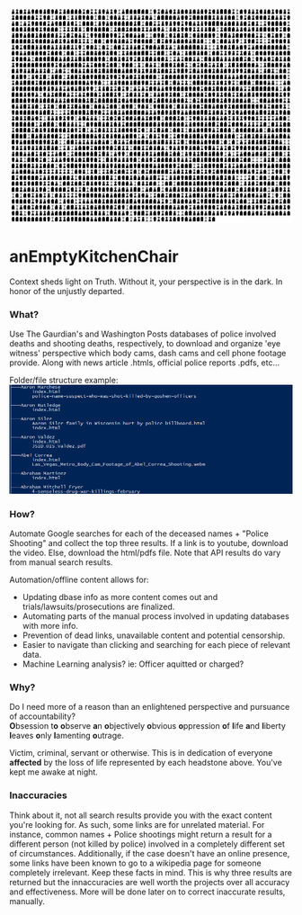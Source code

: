 <img src='https://github.com/BiTinerary/anEmptyKitchenChair/blob/master/Graveyard/Cemetery.png'>

# anEmptyKitchenChair
Context sheds light on Truth. Without it, your perspective is in the dark. In honor of the unjustly departed.

### What?
Use The Gaurdian's and Washington Posts databases of police involved deaths and shooting deaths, respectively, to download and organize 'eye witness' perspective which body cams, dash cams and cell phone footage provide. Along with news article .htmls, official police reports .pdfs, etc...  
  
Folder/file structure example:
<img src='https://github.com/BiTinerary/anEmptyKitchenChair/blob/master/Graveyard/treeExample.png?raw=true'>

### How?
Automate Google searches for each of the deceased names + "Police Shooting" and collect the top three results. If a link is to youtube, download the video. Else, download the html/pdfs file. Note that API results do vary from manual search results.

Automation/offline content allows for:
* Updating dbase info as more content comes out and trials/lawsuits/prosecutions are finalized.
* Automating parts of the manual process involved in updating databases with more info.
* Prevention of dead links, unavailable content and potential censorship.
* Easier to navigate than clicking and searching for each piece of relevant data.
* Machine Learning analysis? ie: Officer aquitted or charged?

### Why?

Do I need more of a reason than an enlightened perspective and pursuance of accountability?  
**O**bsession t**o** **o**bserve **a**n **o**bjectively **o**bvious **o**ppression **o**f **l**ife **a**nd **l**iberty **l**eaves **o**nly **l**amenting **o**utrage.

Victim, criminal, servant or otherwise. This is in dedication of everyone **affected** by the loss of life represented by each headstone above. You've kept me awake at night.

### Inaccuracies
Think about it, not all search results provide you with the exact content you're looking for. As such, some links are for unrelated material. For instance, common names + Police shootings might return a result for a different person (not killed by police) involved in a completely different set of circumstances. Additionally, if the case doesn't have an online presence, some links have been known to go to a wikipedia page for someone completely irrelevant. Keep these facts in mind. This is why three results are returned but the innaccuracies are well worth the projects over all accuracy and effectiveness. More will be done later on to correct inaccurate results, manually.
